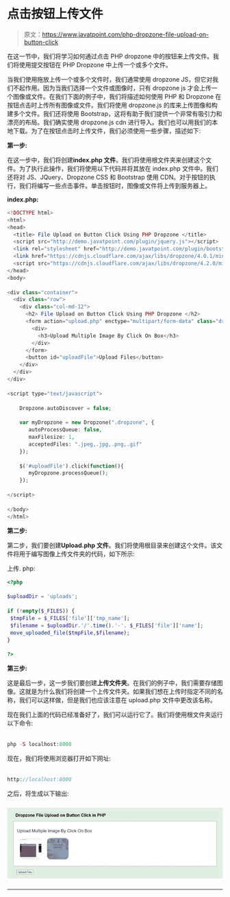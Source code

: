 # 点击按钮上传文件

> 原文：<https://www.javatpoint.com/php-dropzone-file-upload-on-button-click>

在这一节中，我们将学习如何通过点击 PHP dropzone 中的按钮来上传文件。我们将使用提交按钮在 PHP Dropzone 中上传一个或多个文件。

当我们使用拖放上传一个或多个文件时，我们通常使用 dropzone JS，但它对我们不起作用。因为当我们选择一个文件或图像时，只有 dropzone js 才会上传一个图像或文件。在我们下面的例子中，我们将描述如何使用 PHP 和 Dropzone 在按钮点击时上传所有图像或文件。我们将使用 dropzone.js 的库来上传图像和构建多个文件。我们还将使用 Bootstrap，这将有助于我们提供一个非常有吸引力和漂亮的布局。我们确实使用 dropzone.js cdn 进行导入。我们也可以用我们的本地下载。为了在按钮点击时上传文件，我们必须使用一些步骤，描述如下:

**第一步:**

在这一步中，我们将创建**index.php 文件**。我们将使用根文件夹来创建这个文件。为了执行此操作，我们将使用以下代码并将其放在 index.php 文件中。我们还将对 JS、JQuery、Dropzone CSS 和 Bootstrap 使用 CDN。对于按钮的执行，我们将编写一些点击事件。单击按钮时，图像或文件将上传到服务器上。

**index.php:**

```php
<!DOCTYPE html>
<html>
<head>
  <title> File Upload on Button Click Using PHP Dropzone </title>
  <script src="http://demo.javatpoint.com/plugin/jquery.js"></script>
  <link rel="stylesheet" href="http://demo.javatpoint.com/plugin/bootstrap-3.min.css">
  <link href="https://cdnjs.cloudflare.com/ajax/libs/dropzone/4.0.1/min/dropzone.min.css" rel="stylesheet">
  <script src="https://cdnjs.cloudflare.com/ajax/libs/dropzone/4.2.0/min/dropzone.min.js"></script>
</head>
<body>

<div class="container">
  <div class="row">
    <div class="col-md-12">
      <h2> File Upload on Button Click Using PHP Dropzone </h2>
      <form action="upload.php" enctype="multipart/form-data" class="dropzone" id="image-upload">
        <div>
          <h3>Upload Multiple Image By Click On Box</h3>
        </div>
      </form>
      <button id="uploadFile">Upload Files</button>
    </div>
  </div>
</div>

<script type="text/javascript">

    Dropzone.autoDiscover = false;

    var myDropzone = new Dropzone(".dropzone", { 
       autoProcessQueue: false,
       maxFilesize: 1,
       acceptedFiles: ".jpeg,.jpg,.png,.gif"
    });

    $('#uploadFile').click(function(){
       myDropzone.processQueue();
    });

</script>

</body>
</html>

```

**第二步:**

第二步，我们要创建**Upload.php 文件**。我们将使用根目录来创建这个文件。该文件将用于编写图像上传文件夹的代码，如下所示:

上传. php:

```php
<?php

$uploadDir = 'uploads';

if (!empty($_FILES)) {
 $tmpFile = $_FILES['file']['tmp_name'];
 $filename = $uploadDir.'/'.time().'-'. $_FILES['file']['name'];
 move_uploaded_file($tmpFile,$filename);
}

?>

```

**第三步:**

这是最后一步，这一步我们要创建**上传文件夹**。在我们的例子中，我们需要存储图像。这就是为什么我们将创建一个上传文件夹。如果我们想在上传时指定不同的名称，我们可以这样做，但是我们也应该注意在 upload.php 文件中更改该名称。

现在我们上面的代码已经准备好了，我们可以运行它了。我们将使用根文件夹运行以下命令:

```php

php -S localhost:8000 

```

现在，我们将使用浏览器打开如下网址:

```php

http://localhost:8000

```

之后，将生成以下输出:

![PHP Dropzone File Upload on Button Click](img/d917907289391010a113cde362c19ad1.png)

* * *